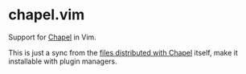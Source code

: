# chapel.vim

Support for [Chapel](https://chapel-lang.org/) in Vim.

This is just a sync from the [files distributed with
Chapel](https://github.com/chapel-lang/chapel/tree/main/highlight/vim) itself,
make it installable with plugin managers.
